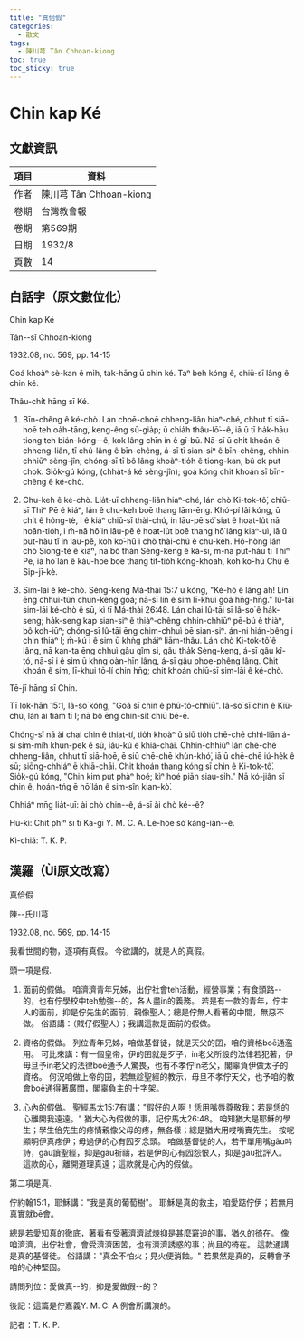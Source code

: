 ```yaml
---
title: "真佮假"
categories:
  - 散文
tags:
  - 陳川芎 Tân Chhoan-kiong
toc: true
toc_sticky: true
---
```


# Chin kap Ké

## 文獻資訊

| 項目 | 資料 |
|---|---|
| 作者 | 陳川芎 Tân Chhoan-kiong |
| 卷期 | 台灣教會報 |
| 卷期 | 第569期 |
| 日期 | 1932/8 |
| 頁數 | 14 |

## 白話字（原文數位化）

Chin kap Ké

Tân--sī Chhoan-kiong

1932.08, no. 569, pp. 14-15

Goá khoàⁿ sè-kan ê mi̍h, ta̍k-hāng ū chin ké. Taⁿ beh kóng ê, chiū-sī lâng ê chin ké.

Thâu-chi̍t hāng sī Ké.

1. Bīn-chêng ê ké-chò. Lán choē-choē chheng-liân hiaⁿ-ché, chhut tī siā-hoē teh oa̍h-tāng, keng-êng sū-gia̍p; ū chia̍h thâu-lō͘--ê, iā ū tī ha̍k-hāu tiong teh bián-kóng--ê, kok lâng chīn in ê gī-bū. Nā-sī ū chi̍t khoán ê chheng-liân, tī chú-lâng ê bīn-chêng, á-sī tī sian-siⁿ ê bīn-chêng, chhin-chhiūⁿ sèng-jîn; chóng-sī tī bô lâng khoàⁿ-tio̍h ê tiong-kan, bû ok put chok. Sio̍k-gú kóng, (chha̍t-á ké sèng-jîn); goá kóng chit khoán sī bīn-chêng ê ké-chò.

2. Chu-keh ê ké-chò. Lia̍t-uī chheng-liân hiaⁿ-ché, lán chò Ki-tok-tô͘, chiū-sī Thiⁿ Pē ê kiáⁿ, lán ê chu-keh boē thang lām-ēng. Khó-pí lâi kóng, ū chi̍t ê hông-tè, i ê kiáⁿ chiū-sī thài-chú, in lāu-pē só͘ siat ê hoat-lu̍t nā hoān-tio̍h, i m̄-nā hō͘ in lāu-pē ê hoat-lu̍t boē thang hō͘ lâng kiaⁿ-uì, iā ū put-hàu tī in lau-pē, koh ko͘-hū i chò thài-chú ê chu-keh. Hô-hòng lán chò Siōng-té ê kiáⁿ, nā bô thàn Sèng-keng ê kà-sī, m̄-nā put-hàu tī Thiⁿ Pē, iā hō͘ lán ê kàu-hoē boē thang tit-tio̍h kóng-khoah, koh ko͘-hū Chú ê Si̍p-jī-kè.

3. Sim-lāi ê ké-chò. Sèng-keng Má-thài 15:7 ū kóng, "Ké-hó ê lâng ah! Lín ēng chhuì-tûn chun-kèng goá; nā-sī lín ê sim lī-khui goá hn̄g-hn̄g." Iû-tāi sim-lāi ké-chò ê sū, kì tī Má-thài 26:48. Lán chai Iû-tāi sī Iâ-so͘ ê ha̍k-seng; ha̍k-seng kap sian-siⁿ ê thiàⁿ-chêng chhin-chhiūⁿ pē-bú ê thiàⁿ, bô koh-iūⁿ; chóng-sī Iû-tāi ēng chim-chhuì bē sian-siⁿ. án-ni hián-bêng i chin thiàⁿ I; m̄-kú i ê sim ū khǹg pháiⁿ liām-thâu. Lán chò Ki-tok-tô͘ ê lâng, nā kan-ta ēng chhuì gâu gîm si, gâu tha̍k Sèng-keng, á-sī gâu kî-tó, nā-sī i ê sim ū khǹg oàn-hīn lâng, á-sī gâu phoe-phêng lâng. Chit khoán ê sim, lī-khui tō-lí chin hn̄g; chit khoán chiū-sī sim-lāi ê ké-chò.

Tē-jī hāng sī Chin.

Tī Iok-hān 15:1, Iâ-so͘ kóng, "Goá sī chin ê phû-tô-chhiū". Iâ-so͘ sī chin ê Kiù-chú, lán ài tiàm tī I; nā bô ēng chin-si̍t chiū bē-ē.

Chóng-sī nā ài chai chin ê thiat-tí, tio̍h khoàⁿ ū siū tio̍h chē-chē chhì-liān á-sī sím-mi̍h khún-pek ê sū, iáu-kú ē khiā-chāi. Chhin-chhiūⁿ lán chē-chē chheng-liân, chhut tī siā-hoē, ē siū chē-chē khùn-khó͘, iā ū chē-chē iú-he̍k ê sū; siōng-chhiáⁿ ē khiā-chāi. Chit khoán thang kóng sī chin ê Ki-tok-tô͘. Sio̍k-gú kóng, "Chin kim put phàⁿ hoé; kìⁿ hoé piān siau-si̍h." Nā kó-jiân sī chin ê, hoán-tńg ē hō͘ lán ê sim-sîn kian-kò͘.

Chhiáⁿ mn̄g lia̍t-uī: ài chò chin--ê, á-sī ài chò ké--ê?

Hū-kì: Chit phiⁿ sī tī Ka-gī Y. M. C. A. Lē-hoē só͘ káng-ián--ê.

Kì-chiá: T. K. P.

## 漢羅（Ùi原文改寫）

真佮假

陳--氏川芎

1932.08, no. 569, pp. 14-15

我看世間的物，逐項有真假。 今欲講的，就是人的真假。

頭一項是假.

1. 面前的假做。 咱濟濟青年兄姊，出佇社會teh活動，經營事業；有食頭路--的，也有佇學校中teh勉強--的，各人盡in的義務。 若是有一款的青年，佇主人的面前，抑是佇先生的面前，親像聖人；總是佇無人看著的中間，無惡不做。 俗語講：（賊仔假聖人）；我講這款是面前的假做。

2. 資格的假做。 列位青年兄姊，咱做基督徒，就是天父的囝，咱的資格boē通濫用。 可比來講：有一個皇帝，伊的囝就是歹子，in老父所設的法律若犯著，伊毋旦予in老父的法律boē通予人驚畏，也有不孝佇in老父，閣辜負伊做太子的資格。 何況咱做上帝的囝，若無趁聖經的教示，毋旦不孝佇天父，也予咱的教會boē通得著廣闊，閣辜負主的十字架。

3. 心內的假做。 聖經馬太15:7有講："假好的人啊！恁用嘴唇尊敬我；若是恁的心離開我遠遠。" 猶大心內假做的事，記佇馬太26:48。 咱知猶大是耶穌的學生；學生佮先生的疼情親像父母的疼，無各樣；總是猶大用唚嘴賣先生。 按呢顯明伊真疼伊；毋過伊的心有囥歹念頭。 咱做基督徒的人，若干單用嘴gâu吟詩，gâu讀聖經，抑是gâu祈禱，若是伊的心有囥怨恨人，抑是gâu批評人。 這款的心，離開道理真遠；這款就是心內的假做。

第二項是真.

佇約翰15:1，耶穌講："我是真的葡萄樹"。 耶穌是真的救主，咱愛踮佇伊；若無用真實就bē會。

總是若愛知真的徹底，著看有受著濟濟試煉抑是甚麼窘迫的事，猶久的徛在。 像咱濟濟，出佇社會，會受濟濟困苦，也有濟濟誘惑的事；尚且的徛在。 這款通講是真的基督徒。 俗語講："真金不怕火；見火便消蝕。" 若果然是真的，反轉會予咱的心神堅固。

請問列位：愛做真--的，抑是愛做假--的？

後記：這篇是佇嘉義Y. M. C. A.例會所講演的。

記者：T. K. P.
